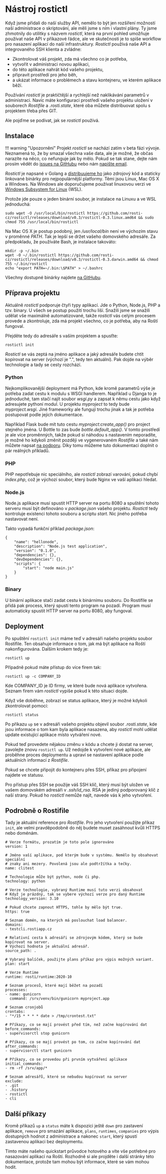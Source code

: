 # Nástroj rostictl

Když jsme přidali do naší služby API, nemělo to být jen rozšíření možností naší administrace o skriptování, ale měli jsme s ním i vlastní plány. Ty jsme zhmotnily do utilitky s názvem *rostictl*, která na první pohled umožňuje používat naše API v příkazové řádce, ale ve skutečnosti je to spíše workflow pro nasazení aplikací do naší infrastruktury. *Rostictl* používá naše API a integrovaného SSH klienta a zvládne:

* Zkontrolovat váš projekt, zda má všechno co je potřeba,
* vytvořit v administraci novou aplikaci,
* do této aplikace nahrát kód vašeho projektu,
* připravit prostředí pro jeho běh,
* a ukázat informace o problémech a stavu kontejneru, ve kterém aplikace běží.

Používání *rostictl* je praktičtější a rychlejší než naklikávání parametrů v administraci. Navíc máte konfiguraci prostředí vašeho projektu uložení v souborech *Rostifile* a *.rosti.state*, které oba můžete distribuovat spolu s projektem třeba přes GIT.

Ale pojďme se podívat, jak se *rostictl* používá.

## Instalace

!!! warning "Upozornění"
    Projekt *rostictl* se nachází zatím v beta fázi vývoje. Neznamená to, že by smazal všechna vaše data, ale je možné, že občas narazíte na něco, co nefunguje jak by mělo. Pokud se tak stane, dejte nám prosím vědět do [issues na GitHubu](https://github.com/rosti-cz/rostictl/issues) nebo nám [napište email](mailto:podpora@rosti.cz).

*Rostictl* je napsané v Golang a [distribuujeme ho](https://github.com/rosti-cz/rostictl/releases) jako zdrojový kód a staticky linkované binárky pro nejpopulárnější platformy. Těmi jsou Linux, Mac OS X a Windows. Na Windows ale doporučujeme používat linuxovou verzi ve [Windows Subsystem for Linux](https://docs.microsoft.com/en-us/windows/wsl/install-win10) (WSL).

Protože jde pouze o jeden binární soubor, je instalace na Linuxu a ve WSL jednoduchá:

    sudo wget -O /usr/local/bin/rostictl https://github.com/rosti-cz/rostictl/releases/download/v0.3/rostictl-0.3.linux.amd64 && sudo chmod 755 /usr/local/bin/rostictl

Na Mac OS X je postup podobný, jen */usr/local/bin* není ve výchozím stavu v proměnné *PATH*. Tak je lepší se držet vašeho domovského adresáře. Za předpokladu, že používáte Bash, je instalace takováto:

    mkdir -p ~/.bin
    wget -O ~/.bin/rostictl https://github.com/rosti-cz/rostictl/releases/download/v0.3/rostictl-0.3.darwin.amd64 && chmod 755 ~/.bin/rostictl
    echo "export PATH=~/.bin:\$PATH" > ~/.bashrc

Všechny dostupné binárky najdete [na GitHubu](https://github.com/rosti-cz/rostictl/releases).

## Příprava projektu

Aktuálně *rostictl* podporuje čtyři typy aplikací. Jde o Python, Node.js, PHP a tzv. binary. U všech se postup použití trochu liší. Snažili jsme se snažili udělat vše maximálně automatizované, takže *rostictl* vás celým procesem provede a zkontroluje, zda má projekt všechno, co je potřeba, aby na Roští fungoval.

Přejděte tedy do adresáře s vaším projektem a spusťte:

    rostictl init

*Rostictl* se vás zeptá na jméno aplikace a jaký adresáře budete chtít kopírovat na server (výchozí je ".", tedy ten aktuální). Pak dojde na výběr technologie a tady se cesty rozchází.

### Python

Nejkomplikovanější deployment má Python, kde kromě parametrů výše je potřeba zadat cestu k modulu s WSGI handlerem. Například u Djanga to je jednoduché, tam stačí najít soubor *wsgi.py* a zapsat k němu cestu jako když adresujete pythoní modul. U projektu *myproject* to tedy bude *myproject.wsgi*. Jiné frameworky ale fungují trochu jinak a tak je potřeba postupovat podle jejich dokumentace.

Například Flask bude mít tuto cestu *myproject:create_app()* pro project stejného jména. U Bottle to zas bude *bottle.default_app()*. V tomto prostředí je ale více proměnných, takže pokud si náhodou s nastavením neporadíte, je možné ho kdykoli změnit později ve vygenerovaném *Rostifile* a také nám můžete napsat [na podporu](mailto:podpora@rosti.cz). Díky tomu můžeme tuto dokumentaci doplnit o pár reálných příkladů.

### PHP

PHP nepotřebuje nic speciálního, ale *rostictl* zobrazí varování, pokud chybí *index.php*, což je výchozí soubor, který bude Nginx ve vaší aplikaci hledat.

### Node.js

Node.js aplikace musí spustit HTTP server na portu 8080 a spuštění tohoto serveru musí být definováno v *package.json* vašeho projektu. *Rostictl* tedy kontroluje existenci tohoto souboru a scriptu *start*. Nic jiného potřeba nastavovat není.

Takto vypadá funkční příklad *package.json*:

    {
        "name": "hellonode",
        "description": "Node.js test application",
        "version": "0.1.0",
        "dependencies": {},
        "devDependencies": {},
        "scripts": {
            "start": "node main.js"
        }
    }

### Binary

U binární aplikace stačí zadat cestu k binárnímu souboru. Do Rostifile se přidá pak process, který spustí tento program na pozadí. Program musí automaticky spustit HTTP server na portu 8080, aby fungoval.

## Deployment

Po spuštění `rostictl init` máme teď v adresáři našeho projektu soubor Rostifile. Ten obsahuje informace o tom, jak má být aplikace na Roští nakonfigurována. Dalším krokem tedy je:

    rostictl up

Případně pokud máte přístup do více firem tak:

    rostictl up -c COMPANY_ID

Kde COMPANY_ID je ID firmy, ve které bude nová aplikace vytvořena. Seznam firem vám *rostictl* vypíše pokud k této situaci dojde.

Když vše doběhne, zobrazí se status aplikace, který je možné kdykoli zkontrolovat pomocí:

    rostictl status

Po příkazu `up` se v adresáři vašeho projektu objevil soubor *.rosti.state*, kde jsou informace o tom kam byla aplikace nasazena, aby *rostictl* mohl udělat update existující aplikace místo vytváření nové.

Pokud teď provedete nějakou změnu v kódu a chcete ji dostat na server, zavolejte znovu `rostictl up`. Už nedojde k vytvoření nové aplikace, ale proběhne proces deploymentu a upraví se nastavení aplikace podle aktuálních informací z *Rostifile*.

Pokud se chcete připojit do kontejneru přes SSH, příkaz pro připojení najdete ve statusu.

Pro přístup přes SSH se použije váš SSH klíč, který musí být uložen ve vašem domovském adresáři v *.ssh/id_rsa*. RSA je jediný podporovaný klíč z naší strany. Pokud ho *rostictl* nemůže najít, navede vás k jeho vytvoření.

## Podrobně o Rostifile

Tady je aktuální reference pro *Rostifile*. Pro jeho vytvoření použijte příkaz `init`, ale velmi pravděpodobně do něj budete muset zasáhnout kvůli HTTPS nebo doménám.

    # Verze formátu, prozatím je toto pole ignorováno
    version: 1
    
    # Jméno vaší aplikace, pod kterým bude v systému. Nemělo by obsahovat speciální
    # znaky ani mezery. Povolená jsou ale podtržítka a tečky.
    name: clitest
    
    # Technologie může být python, node či php.
    technology: python
    
    # Verze technologie, vybraný Runtime musí tuto verzi obsahovat
    # Když je prázdný, tak se vybere výchozí verze pro daný Runtime
    technology_version: 3.10
    
    # Pokud chcete zapnout HTTPS, tohle by mělo být true.
    https: true
    
    # Seznam domén, na kterých má poslouchat load balancer.
    domains:
    - testcli.rostiapp.cz
    
    # Relativní cesta k adresáři se zdrojovým kódem, který se bude kopírovat na server.
    # Výchozí hodnota je aktuální adresář.
    source_path: .
    
    # Vybraný balíček, použijte plans příkaz pro výpis možných variant.
    plan: start
    
    # Verze Runtime
    runtime: rosti/runtime:2020-10
    
    # Seznam procesů, které mají běžet na pozadí
    processes:
    - name: gunicorn
      command: /srv/venv/bin/gunicorn myproject.app
    
    # Seznam cronjobů
    crontabs:
    - "*/15 * * * * date > /tmp/crontest.txt"
    
    # Příkazy, co se mají provést před tím, než začne kopírování dat
    before_commands:
    - supervisorctl stop gunicorn
    
    # Příkazy, co se mají provést po tom, co začne kopírování dat
    after_commands:
    - supervisorctl start gunicorn
    
    # Příkazy, co se provedou při prvním vytváření aplikace
    initial_commands:
    - rm -rf /srv/app/*
    
    # Seznam adresářů, které se nebudou kopírovat na server
    exclude:
    - .git
    - .history
    - rostictl
    - cli


## Další příkazy

Kromě příkazů `up` a `status` máte k dispozici ještě `down` pro zastavení aplikace, `remove` pro smazání aplikace, `plans`, `runtimes`, `companies` pro výpis dostupných hodnot z administrace a nakonec `start`, který spustí zastavenou aplikaci bez deploymentu.

Tímto máte našeho quickstart průvodce hotového a víte vše potřebné pro nasazování aplikací na Roští. Rozhodně si ale projděte i další stránky této dokumentace, protože tam mohou být informace, které se vám mohou hodit.

